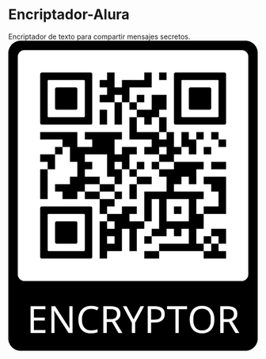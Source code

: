 # Encriptador-Alura
Encriptador de texto para compartir mensajes secretos.
![Enlace QR](./images/qr-encryptor.png)

